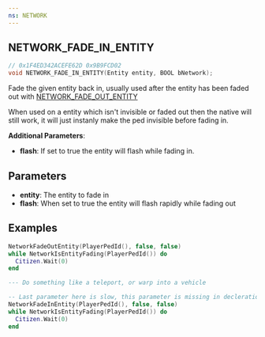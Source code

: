 ```yaml
---
ns: NETWORK
---
```

## NETWORK_FADE_IN_ENTITY

```c
// 0x1F4ED342ACEFE62D 0x9B9FCD02
void NETWORK_FADE_IN_ENTITY(Entity entity, BOOL bNetwork);
```

Fade the given entity back in, usually used after the entity has been faded out with [NETWORK_FADE_OUT_ENTITY](#_0xDE564951F95E09ED)

When used on a entity which isn't invisible or faded out then the native will still work, it will just instanly make the ped invisible before fading in.

**Additional Parameters**:
* **flash**: If set to true the entity will flash while fading in.


## Parameters
* **entity**: The entity to fade in
* **flash**: When set to true the entity will flash rapidly while fading out

## Examples

```lua
NetworkFadeOutEntity(PlayerPedId(), false, false)
while NetworkIsEntityFading(PlayerPedId()) do
  Citizen.Wait(0)
end

--- Do something like a teleport, or warp into a vehicle

-- Last parameter here is slow, this parameter is missing in decleration
NetworkFadeInEntity(PlayerPedId(), false, false)
while NetworkIsEntityFading(PlayerPedId()) do
  Citizen.Wait(0)
end
```
